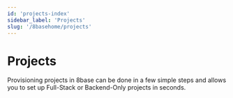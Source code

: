 ```yaml
---
id: 'projects-index'
sidebar_label: 'Projects'
slug: '/8basehome/projects'
---
```

# Projects
Provisioning projects in 8base can be done in a few simple steps and allows you to set up Full-Stack or Backend-Only projects in seconds.

<!-- Add list of pages in this section-->